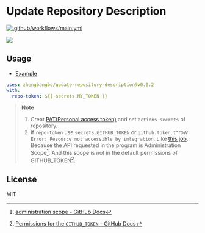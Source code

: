 # Update Repository Description
[![.github/workflows/main.yml](https://github.com/zhengbangbo/update-repository-description/actions/workflows/main.yml/badge.svg?branch=main&event=push)](https://github.com/zhengbangbo/update-repository-description/actions/workflows/main.yml)

![](./img/readme.png)

## Usage

- [Example](./.github/workflows/main.yml)

```yaml
uses: zhengbangbo/update-repository-description@v0.0.2
with:
  repo-token: ${{ secrets.MY_TOKEN }}
```

> **Note**
> 1. Creat [PAT(Personal access token)](https://github.com/settings/tokens) and set `actions secrets` of repository.
> 2. If `repo-token` use `secrets.GITHUB_TOKEN` or `github.token`, throw `Error: Resource not accessible by integration`. Like [this job](https://github.com/zhengbangbo/update-repository-description/actions/runs/3318862036/jobs/5483297578). Because the API requested in the program is Administration Scope[^1]. And this scope is not in the default permissions of GITHUB_TOKEN[^2]. 

[^1]: [administration scope - GitHub Docs](https://docs.github.com/en/rest/overview/permissions-required-for-github-apps#administration)

[^2]: [Permissions for the `GITHUB_TOKEN` - GitHub Docs](https://docs.github.com/en/actions/security-guides/automatic-token-authentication#permissions-for-the-github_token)

## License

MIT
